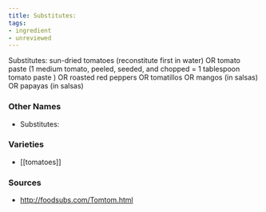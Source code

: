 ```yaml
---
title: Substitutes:
tags:
- ingredient
- unreviewed
---
```

Substitutes: sun-dried tomatoes (reconstitute first in water) OR tomato paste (1 medium tomato, peeled, seeded, and chopped = 1 tablespoon tomato paste ) OR roasted red peppers OR tomatillos OR mangos (in salsas) OR papayas (in salsas)

### Other Names

* Substitutes:

### Varieties

* [[tomatoes]]

### Sources
* http://foodsubs.com/Tomtom.html
